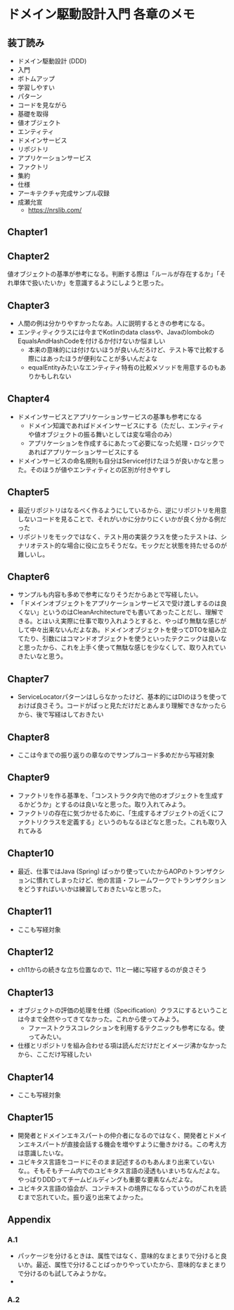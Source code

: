 # ドメイン駆動設計入門 各章のメモ

## 装丁読み

- ドメイン駆動設計 (DDD)
- 入門
- ボトムアップ
- 学習しやすい
- パターン
- コードを見ながら
- 基礎を取得
- 値オブジェクト
- エンティティ
- ドメインサービス
- リポジトリ
- アプリケーションサービス
- ファクトリ
- 集約
- 仕様
- アーキテクチャ完成サンプル収録
- 成瀬允宣
  - <https://nrslib.com/>

## Chapter1

## Chapter2

値オブジェクトの基準が参考になる。判断する際は「ルールが存在するか」「それ単体で扱いたいか」を意識するようにしようと思った。

## Chapter3

- 人間の例は分かりやすかったなあ。人に説明するときの参考になる。
- エンティティクラスには今までKotlinのdata classや、JavaのlombokのEqualsAndHashCodeを付けるか付けないか悩ましい
  - 本来の意味的には付けないほうが良いんだろけど、テスト等で比較する際にはあったほうが便利なことが多いんだよな
  - equalEntityみたいなエンティティ特有の比較メソッドを用意するのもありかもしれない

## Chapter4

- ドメインサービスとアプリケーションサービスの基準も参考になる
  - ドメイン知識であればドメインサービスにする（ただし、エンティティや値オブジェクトの振る舞いとしては変な場合のみ）
  - アプリケーションを作成するにあたって必要になった処理・ロジックであればアプリケーションサービスにする
- ドメインサービスの命名規則も自分はService付けたほうが良いかなと思った。そのほうが値やエンティティとの区別が付きやすし

## Chapter5

- 最近リポジトリはなるべく作るようにしているから、逆にリポジトリを用意しないコードを見ることで、それがいかに分かりにくいかが良く分かる例だった
- リポジトリをモックではなく、テスト用の実装クラスを使ったテストは、シナリオテスト的な場合に役に立ちそうだな。モックだと状態を持たせるのが難しいし。

## Chapter6

- サンプルも内容も多めで参考になりそうだからあとで写経したい。
- 「ドメインオブジェクトをアプリケーションサービスで受け渡しするのは良くない」というのはCleanArchitectureでも書いてあったことだし、理解できる。とはいえ実際に仕事で取り入れようとすると、やっぱり無駄な感じがして中々出来ないんだよなあ。ドメインオブジェクトを使ってDTOを組み立てたり、引数にはコマンドオブジェクトを使うといったテクニックは良いなと思ったから、これを上手く使って無駄な感じを少なくして、取り入れていきたいなと思う。

## Chapter7

- ServiceLocatorパターンはしらなかったけど、基本的にはDIのほうを使っておけば良さそう。コードがぱっと見ただけだとあんまり理解できなかったらから、後で写経はしておきたい

## Chapter8

- ここは今までの振り返りの章なのでサンプルコード多めだから写経対象

## Chapter9

- ファクトリを作る基準を、「コンストラクタ内で他のオブジェクトを生成するかどうか」とするのは良いなと思った。取り入れてみよう。
- ファクトリの存在に気づかせるために、「生成するオブジェクトの近くにファクトリクラスを定義する」というのもなるほどなと思った。これも取り入れてみる

## Chapter10

- 最近、仕事ではJava (Spring) ばっかり使っていたからAOPのトランザクションに慣れてしまったけど、他の言語・フレームワークでトランザクションをどうすればいいかは練習しておきたいなと思った。

## Chapter11

- ここも写経対象

## Chapter12

- ch11からの続きな立ち位置なので、11と一緒に写経するのが良さそう

## Chapter13

- オブジェクトの評価の処理を仕様（Specification）クラスにするということは今まで全然やってきてなかった。これから使ってみよう。
  - ファーストクラスコレクションを利用するテクニックも参考になる。使ってみたい。
- 仕様とリポジトリを組み合わせる項は読んだだけだとイメージ沸かなかったから、ここだけ写経したい

## Chapter14

- ここも写経対象

## Chapter15

- 開発者とドメインエキスパートの仲介者になるのではなく、開発者とドメインエキスパートが直接会話する機会を増やすように働きかける。この考え方は意識したいな。
- ユビキタス言語をコードにそのまま記述するのもあんまり出来ていないな。。そもそもチーム内でのユビキタス言語の浸透もいまいちなんだよな。やっぱりDDDってチームビルディングも重要な要素なんだよな。
- ユビキタス言語の協会が、コンテキストの境界になるっていうのがこれを読むまで忘れていた。振り返り出来てよかった。

## Appendix

### A.1

- パッケージを分けるときは、属性ではなく、意味的なまとまりで分けると良いか。最近、属性で分けることばっかりやっていたから、意味的なまとまりで分けるのも試してみようかな。
-

### A.2


